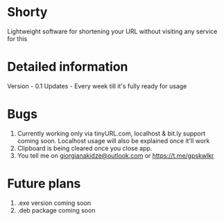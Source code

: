# Shorty

Lightweight software for shortening your URL without visiting any service for this

# Detailed information 

Version - 0.1
Updates - Every week till it's fully ready for usage

# Bugs 

1. Currently working only via tinyURL.com, localhost & bit.ly support coming soon. Localhost usage will also be explained once it'll work
2. Clipboard is being cleared once you close app.
3. You tell me on giorgianakidze@outlook.com or https://t.me/gpskwlkr

# Future plans

1. .exe version coming soon
2. .deb package coming soon
